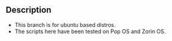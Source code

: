 ## Description

- This branch is for ubuntu based distros.
- The scripts here have been tested on Pop OS and Zorin OS.
